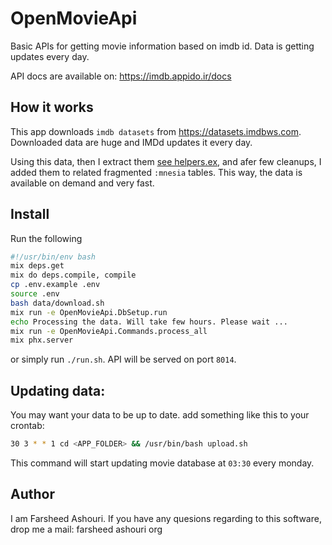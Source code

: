 # OpenMovieApi

Basic APIs for getting movie information based on imdb id.
Data is getting updates every day.

API docs are available on: https://imdb.appido.ir/docs

## How it works

This app downloads `imdb datasets` from https://datasets.imdbws.com.
Downloaded data are huge and IMDd updates it every day.

Using this data, then I extract them [see helpers.ex](http://bit.ly/2PGoz6r), and afer few cleanups,
I added them to related fragmented `:mnesia` tables.  This way, the data is available on demand and
very fast.



## Install

Run the following
```bash
#!/usr/bin/env bash
mix deps.get
mix do deps.compile, compile
cp .env.example .env
source .env
bash data/download.sh
mix run -e OpenMovieApi.DbSetup.run
echo Processing the data. Will take few hours. Please wait ...
mix run -e OpenMovieApi.Commands.process_all
mix phx.server
```

or simply run `./run.sh`.
API will be served on port `8014`.

## Updating data:
You may want your data to be up to date.
add something like this to your crontab:

```bash
30 3 * * 1 cd <APP_FOLDER> && /usr/bin/bash upload.sh
```
This command will start updating movie database at `03:30` every monday.


## Author
I am Farsheed Ashouri. If you have any quesions regarding to this software,
drop me a mail: farsheed <at> ashouri <dot> org

